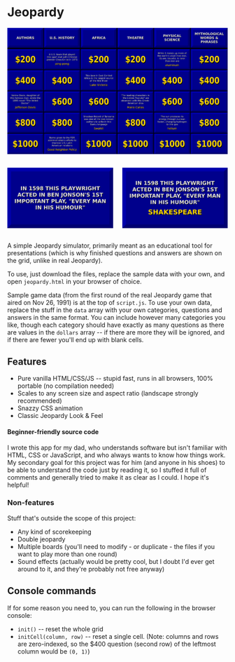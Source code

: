 # Jeopardy

![Jeopardy grid with some questions answered](img/grid.png)

<div style="display: flex; gap: 1.5em;">
<span>

![Question card](img/question.png)

</span>
<span>

![Question card with answer](img/answer.png)

</span>
</div>

A simple Jeopardy simulator, primarily meant as an educational tool for presentations (which is why finished questions and answers are shown on the grid, unlike in real Jeopardy).

To use, just download the files, replace the sample data with your own, and open `jeopardy.html` in your browser of choice.

Sample game data (from the first round of the real Jeopardy game that aired on Nov 26, 1991) is at the top of `script.js`. To use your own data, replace the stuff in the `data` array with your own categories, questions and answers in the same format. You can include however many categories you like, though each category should have exactly as many questions as there are values in the `dollars` array -- if there are more they will be ignored, and if there are fewer you'll end up with blank cells.

## Features

* Pure vanilla HTML/CSS/JS -- stupid fast, runs in all browsers, 100% portable (no compilation needed)
* Scales to any screen size and aspect ratio (landscape strongly recommended)
* Snazzy CSS animation
* Classic Jeopardy Look & Feel

#### Beginner-friendly source code

I wrote this app for my dad, who understands software but isn't familiar with HTML, CSS or JavaScript, and who always wants to know how things work. My secondary goal for this project was for him (and anyone in his shoes) to be able to understand the code just by reading it, so I stuffed it full of comments and generally tried to make it as clear as I could. I hope it's helpful!

### Non-features

Stuff that's outside the scope of this project:

* Any kind of scorekeeping
* Double jeopardy
* Multiple boards (you'll need to modify - or duplicate - the files if you want to play more than one round)
* Sound effects (actually would be pretty cool, but I doubt I'd ever get around to it, and they're probably not free anyway)

## Console commands

If for some reason you need to, you can run the following in the browser console:

* `init()` -- reset the whole grid
* `initCell(column, row)` -- reset a single cell. (Note: columns and rows are zero-indexed, so the $400 question (second row) of the leftmost column would be `(0, 1)`)
